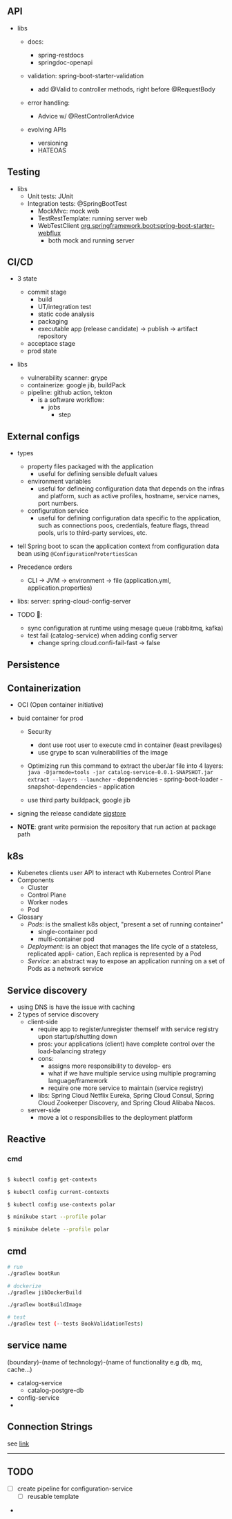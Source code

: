
## API

- libs
    - docs:
        - spring-restdocs
        - springdoc-openapi
    - validation: spring-boot-starter-validation
        - add @Valid to controller methods, right before @RequestBody

    - error handling:
        - Advice w/ @RestControllerAdvice

    - evolving APIs
        - versioning
        - HATEOAS

## Testing

- libs
    - Unit tests: JUnit
    - Integration tests: @SpringBootTest
        - MockMvc: mock web
        - TestRestTemplate: running server web
        - WebTestClient <org.springframework.boot:spring-boot-starter-webflux>
            - both mock and running server

## CI/CD

- 3 state
    - commit stage
        - build
        - UT/integration test
        - static code analysis
        - packaging
        - executable app (release candidate) -> publish -> artifact repository 
    - acceptace stage
    - prod state
    
- libs
    - vulnerability scanner: grype
    - containerize: google jib, buildPack
    - pipeline: github action, tekton
        - is a software workflow:   
            - jobs
                - step

## External configs

- types
    - property files packaged with the application
        - useful for defining sensible defualt values
    - environment variables
        - useful for defineing configuration data that depends on the infras and platform, such as active profiles, hostname,      service names, port numbers.
    - configuration service
        - useful for defining configuration data specific to the application, such as connections poos, credentials, feature flags, thread pools, urls to third-party services, etc.


- tell Spring boot to scan the application context from configuration data bean using `@ConfigurationProtertiesScan`

- Precedence orders
    - CLI -> JVM -> environment -> file (application.yml, application.properties)
    
- libs:
    server: spring-cloud-config-server

- TODO 🚨:
    - sync configuration at runtime using mesage queue (rabbitmq, kafka)
    - test fail (catalog-service) when adding config server
        - change spring.cloud.confi-fail-fast -> false


## Persistence

## Containerization
- OCI (Open container initiative)

- buid container for prod

    - Security
        - dont use root user to execute cmd in container (least previlages)
        - use grype to scan vulnerabilities of the image

    - Optimizing
        run this command to extract the uberJar file into 4 layers:
            `java -Djarmode=tools -jar catalog-service-0.0.1-SNAPSHOT.jar extract --layers --launcher`
            - dependencies
            - spring-boot-loader
            - snapshot-dependencies
            - application

    - use third party buildpack, google jib

- signing the release candidate [sigstore](www.sigstore.dev)
- **NOTE**: grant write permision the repository that run action at package path

## k8s

- Kubenetes clients user API to interact wth Kubernetes Control Plane
- Components
    - Cluster
    - Control Plane
    - Worker nodes
    - Pod
- Glossary
    - *Pods*: is the smallest k8s object, "present a set of running container"
        - single-container pod
        - multi-container pod
    - *Deployment*: is an object that manages the life cycle of a stateless, replicated appli- cation, Each replica is represented by a Pod
    -  *Service*: an abstract way to expose an application running on a set of Pods as a network service

## Service discovery
- using DNS is have the issue with caching 
- 2 types of service discovery
    - client-side 
        - require app to register/unregister themself with service registry upon startup/shutting down
        - pros: your applications (client) have complete control over the load-balancing strategy
        - cons: 
            - assigns more responsibility to develop- ers
            - what if we have multiple service using multiple programing language/framework
            - require one more service to maintain (service registry)
        - libs: Spring Cloud Netflix Eureka, Spring Cloud Consul, Spring Cloud Zookeeper Discovery, and Spring Cloud
Alibaba Nacos.
    - server-side
        - move a lot o responsibilies to the deployment platform 
        
## Reactive



### cmd
```sh

$ kubectl config get-contexts

$ kubectl config current-contexts

$ kubectl config use-contexts polar

$ minikube start --profile polar

$ minikube delete --profile polar

```



## cmd

```bash
# run
./gradlew bootRun

# dockerize
./gradlew jibDockerBuild

./gradlew bootBuildImage

# test
./gradlew test (--tests BookValidationTests)

```

## service name

(boundary)-(name of technology)-(name of functionality e.g db, mq, cache...)

- catalog-service
    - catalog-postgre-db
- config-service
- 

## Connection Strings
see [link](./database-connection-strings.md)

--- 
## TODO
- [ ] create pipeline for configuration-service
    - [ ] reusable template
- 
